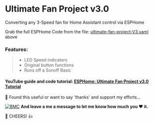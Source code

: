 # Ultimate Fan Project v3.0
Converting any 3-Speed fan for Home Assistant control via ESPHome

Grab the full ESPHome Code from the file: [ultimate-fan-project-V3.yaml](https://github.com/3ative/ultimate-fan-project-V3/blob/main/ultimate-fan-project-V3.yaml)  above



### Features:

> - LED Speed indicators
> - Original button functions
> - Runs off a Sonoff Basic 


#### YouTube guide and code tutorial: [ESPHome: Ultimate Fan Project v3.0 Tutorial](https://youtu.be/Z07tGZzi0BQ)






🎁 Found this useful or want to say 'thanks' and support my efforts...

[![BMC](https://www.buymeacoffee.com/assets/img/custom_images/white_img.png)](https://www.buymeacoffee.com/3ative) **And leave a me a message to let me know how much you ❤ it.**

🍺 CHEERS! 👍

